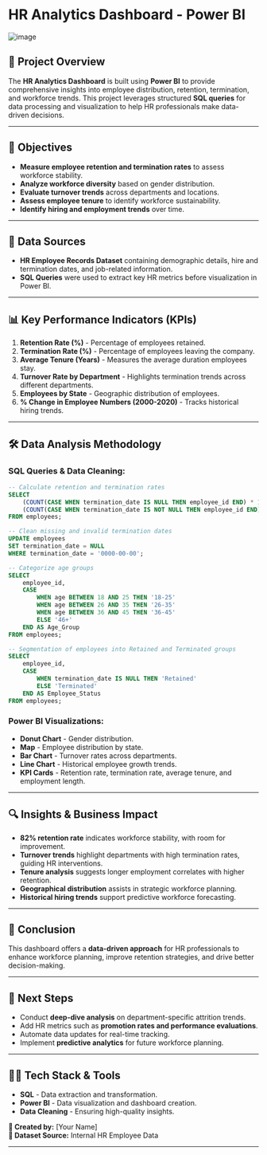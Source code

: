 # HR Analytics Dashboard - Power BI
![image](https://github.com/user-attachments/assets/93f9c09b-e71a-413a-955f-49f78acc94cd)

## 📌 Project Overview
The **HR Analytics Dashboard** is built using **Power BI** to provide comprehensive insights into employee distribution, retention, termination, and workforce trends. This project leverages structured **SQL queries** for data processing and visualization to help HR professionals make data-driven decisions.

---
## 🎯 Objectives
- **Measure employee retention and termination rates** to assess workforce stability.
- **Analyze workforce diversity** based on gender distribution.
- **Evaluate turnover trends** across departments and locations.
- **Assess employee tenure** to identify workforce sustainability.
- **Identify hiring and employment trends** over time.

---
## 📂 Data Sources
- **HR Employee Records Dataset** containing demographic details, hire and termination dates, and job-related information.
- **SQL Queries** were used to extract key HR metrics before visualization in Power BI.

---
## 📊 Key Performance Indicators (KPIs)
1. **Retention Rate (%)** - Percentage of employees retained.
2. **Termination Rate (%)** - Percentage of employees leaving the company.
3. **Average Tenure (Years)** - Measures the average duration employees stay.
4. **Turnover Rate by Department** - Highlights termination trends across different departments.
5. **Employees by State** - Geographic distribution of employees.
6. **% Change in Employee Numbers (2000-2020)** - Tracks historical hiring trends.

---
## 🛠 Data Analysis Methodology
### **SQL Queries & Data Cleaning:**
```sql
-- Calculate retention and termination rates
SELECT 
    (COUNT(CASE WHEN termination_date IS NULL THEN employee_id END) * 100.0) / COUNT(employee_id) AS Retention_Rate,
    (COUNT(CASE WHEN termination_date IS NOT NULL THEN employee_id END) * 100.0) / COUNT(employee_id) AS Termination_Rate
FROM employees;

-- Clean missing and invalid termination dates
UPDATE employees
SET termination_date = NULL
WHERE termination_date = '0000-00-00';

-- Categorize age groups
SELECT 
    employee_id,
    CASE 
        WHEN age BETWEEN 18 AND 25 THEN '18-25'
        WHEN age BETWEEN 26 AND 35 THEN '26-35'
        WHEN age BETWEEN 36 AND 45 THEN '36-45'
        ELSE '46+' 
    END AS Age_Group
FROM employees;

-- Segmentation of employees into Retained and Terminated groups
SELECT 
    employee_id, 
    CASE 
        WHEN termination_date IS NULL THEN 'Retained' 
        ELSE 'Terminated' 
    END AS Employee_Status
FROM employees;
```

### **Power BI Visualizations:**
- **Donut Chart** - Gender distribution.
- **Map** - Employee distribution by state.
- **Bar Chart** - Turnover rates across departments.
- **Line Chart** - Historical employee growth trends.
- **KPI Cards** - Retention rate, termination rate, average tenure, and employment length.

---
## 🔍 Insights & Business Impact
- **82% retention rate** indicates workforce stability, with room for improvement.
- **Turnover trends** highlight departments with high termination rates, guiding HR interventions.
- **Tenure analysis** suggests longer employment correlates with higher retention.
- **Geographical distribution** assists in strategic workforce planning.
- **Historical hiring trends** support predictive workforce forecasting.

---
## 📌 Conclusion
This dashboard offers a **data-driven approach** for HR professionals to enhance workforce planning, improve retention strategies, and drive better decision-making.

---
## 🚀 Next Steps
- Conduct **deep-dive analysis** on department-specific attrition trends.
- Add HR metrics such as **promotion rates and performance evaluations**.
- Automate data updates for real-time tracking.
- Implement **predictive analytics** for future workforce planning.

---
## 👨‍💻 Tech Stack & Tools
- **SQL** - Data extraction and transformation.
- **Power BI** - Data visualization and dashboard creation.
- **Data Cleaning** - Ensuring high-quality insights.

**🔹 Created by:** [Your Name]  
**🔹 Dataset Source:** Internal HR Employee Data  

---

